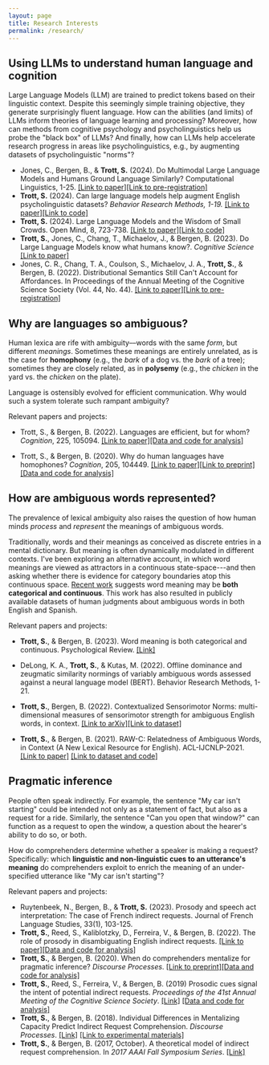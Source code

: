 ```yaml
---
layout: page
title: Research Interests
permalink: /research/
---
```



## Using LLMs to understand human language and cognition

Large Language Models (LLM) are trained to predict tokens based on their linguistic context. Despite this seemingly simple training objective, they generate surprisingly fluent language. How can the abilities (and limits) of LLMs inform theories of language learning and processing? Moreover, how can methods from cognitive psychology and psycholinguistics help us probe the "black box" of LLMs? And finally, how can LLMs help accelerate research progress in areas like psycholinguistics, e.g., by augmenting datasets of psycholinguistic "norms"?

- Jones, C., Bergen, B., & **Trott, S.** (2024). Do Multimodal Large Language Models and Humans Ground Language Similarly? Computational Linguistics, 1-25. [[Link to paper]](https://direct.mit.edu/coli/article/doi/10.1162/coli_a_00531/123786/Do-Multimodal-Large-Language-Models-and-Humans)[[Link to pre-registration]](https://osf.io/37pqv)
- **Trott, S.** (2024). Can large language models help augment English psycholinguistic datasets? *Behavior Research Methods, 1-19.* [[Link to paper]](https://link.springer.com/article/10.3758/s13428-024-02337-z)[[Link to code]](https://github.com/seantrott/llm_norms)
- **Trott, S.** (2024). Large Language Models and the Wisdom of Small Crowds. Open Mind, 8, 723-738. [[Link to paper]](https://direct.mit.edu/opmi/article/doi/10.1162/opmi_a_00144/121179)[[Link to code]](https://github.com/seantrott/llm_clt/)
- **Trott, S.**, Jones, C., Chang, T., Michaelov, J., & Bergen, B. (2023). Do Large Language Models know what humans know?. *Cognitive Science* [[Link to paper]](https://arxiv.org/abs/2209.01515)
- Jones, C. R., Chang, T. A., Coulson, S., Michaelov, J. A., **Trott, S.**, & Bergen, B. (2022). Distributional Semantics Still Can't Account for Affordances. In Proceedings of the Annual Meeting of the Cognitive Science Society (Vol. 44, No. 44). [[Link to paper]](https://escholarship.org/uc/item/44z7r3j3)[[Link to pre-registration]](https://osf.io/agqwv/)


## Why are languages so ambiguous?

Human lexica are rife with ambiguity––words with the same *form*, but different *meanings*. Sometimes these meanings are entirely unrelated, as is the case for **homophony** (e.g., the *bark* of a dog vs. the *bark* of a tree); sometimes they are closely related, as in **polysemy** (e.g., the *chicken* in the yard vs. the *chicken* on the plate).

Language is ostensibly evolved for efficient communication. Why would such a system tolerate such rampant ambiguity? 

Relevant papers and projects:  

- Trott, S., & Bergen, B. (2022). Languages are efficient, but for whom? *Cognition*, 225, 105094. [[Link to paper]](https://www.sciencedirect.com/science/article/pii/S0010027722000828?casa_token=d8CxjIqjJ_4AAAAA:tOfUc2UH-_rIYr9Z8B_yKoyFe_z9hPjyVjiB4VY5SOkEflCzrzWltccWRS3iZ9KJi-cl8WIH)[[Data and code for analysis]](https://github.com/seantrott/homophony_delta) 

- Trott, S., & Bergen, B. (2020). Why do human languages have homophones? *Cognition*, 205, 104449. [[Link to paper]](http://www.cogsci.ucsd.edu/~bkbergen/papers/trott_bergen_2020.pdf)[[Link to preprint]](https://psyarxiv.com/yrjfc/)[[Data and code for analysis]](https://github.com/seantrott/homophone_simulations) 



## How are ambiguous words represented?

The prevalence of lexical ambiguity also raises the question of how human minds *process* and *represent* the meanings of ambiguous words.

Traditionally, words and their meanings as conceived as discrete entries in a mental dictionary. But meaning is often dynamically modulated in different contexts. I've been exploring an alternative account, in which word meanings are viewed as attractors in a continuous state-space---and then asking whether there is evidence for category boundaries atop this continuous space. [Recent work](https://psycnet.apa.org/record/2023-51926-001) suggests word meaning may be **both categorical and continuous**. This work has also resulted in publicly available datasets of human judgments about ambiguous words in both English and Spanish.

Relevant papers and projects:

- **Trott, S.**, & Bergen, B. (2023). Word meaning is both categorical and continuous. Psychological Review. [[Link]](https://psycnet.apa.org/record/2023-51926-001)

- DeLong, K. A., **Trott, S.**, & Kutas, M. (2022). Offline dominance and zeugmatic similarity normings of variably ambiguous words assessed against a neural language model (BERT). Behavior Research Methods, 1-21.

- **Trott, S.**, Bergen, B. (2022). Contextualized Sensorimotor Norms: multi-dimensional measures of sensorimotor strength for ambiguous English words, in context. [[Link to arXiv]](https://arxiv.org/abs/2203.05648)[[Link to dataset]](https://github.com/seantrott/cs_norms)

- **Trott, S.**, & Bergen, B. (2021). RAW-C: Relatedness of Ambiguous Words, in Context (A New Lexical Resource for English). ACL-IJCNLP-2021. [[Link to paper]](https://arxiv.org/abs/2105.13266) [[Link to dataset and code]](https://github.com/seantrott/raw-c) 



## Pragmatic inference

People often speak indirectly. For example, the sentence "My car isn't starting" could be intended not only as a statement of fact, but also as a request for a ride. Similarly, the sentence "Can you open that window?" can function as a request to open the window, a question about the hearer's ability to do so, or both. 

How do comprehenders determine whether a speaker is making a request? Specifically: which **linguistic and non-linguistic cues to an utterance's meaning** do comprehenders exploit to enrich the meaning of an under-specified utterance like "My car isn't starting"? 


Relevant papers and projects:

- Ruytenbeek, N., Bergen, B., & **Trott, S.** (2023). Prosody and speech act interpretation: The case of French indirect requests. Journal of French Language Studies, 33(1), 103-125.  
- **Trott, S.**, Reed, S., Kaliblotzky, D., Ferreira, V., & Bergen, B. (2022). The role of prosody in disambiguating English indirect requests. [[Link to paper]](https://journals.sagepub.com/eprint/8UANYNMIMJRECBGSIFF7/full)[[Data and code for analysis]](https://github.com/seantrott/pros_scaled)  
- **Trott, S.**, & Bergen, B. (2020). When do comprehenders mentalize for pragmatic inference? *Discourse Processes*. [[Link to preprint]](https://psyarxiv.com/v5hbs/)[[Data and code for analysis]](https://github.com/seantrott/trott_bergen_mentalizing_paper2)  
- **Trott, S.**, Reed, S., Ferreira, V., & Bergen, B. (2019) Prosodic cues signal the intent of potential indirect requests. *Proceedings of the 41st Annual Meeting of the Cognitive Science Society*. [[Link]](http://mindmodeling.org/cogsci2019/papers/0210/0210.pdf) [[Data and code for analysis]](https://github.com/seantrott/prosody_indirect_requests)  
- **Trott, S.**, & Bergen, B. (2018). Individual Differences in Mentalizing Capacity Predict Indirect Request Comprehension. *Discourse Processes*. [[Link]](https://www.tandfonline.com/doi/pdf/10.1080/0163853X.2018.1548219) [[Link to experimental materials]](https://github.com/seantrott/mentalizing_experimental_materials)  
- **Trott, S.**, & Bergen, B. (2017, October). A theoretical model of indirect request comprehension. In *2017 AAAI Fall Symposium Series*. [[Link]](https://www.aaai.org/ocs/index.php/FSS/FSS17/paper/viewFile/16026/15301)  



